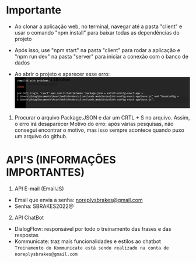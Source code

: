 # Importante

- Ao clonar a aplicação web, no terminal, navegar até a pasta "client" e usar o comando "npm install" para baixar todas as dependências do projeto

- Após isso, use "npm start" na pasta "client" para rodar a aplicação e "npm run dev" na pasta "server" para iniciar a conexão com o banco de dados

- Ao abrir o projeto e aparecer esse erro:
  <img src='Error.png' />

1. Procurar o arquivo Package.JSON e dar um CRTL + S no arquivo. Assim, o erro irá desaparecer
   Motivo do erro: após várias pesquisas, não consegui encontrar o motivo, mas isso sempre acontece quando puxo um arquivo do github.

# API'S (INFORMAÇÕES IMPORTANTES)

1. API E-mail (EmailJS)
- Email que envia a senha: noreplysbrakes@gmail.com 
- Senha: SBRAKES2022@

2. API ChatBot
- DialogFlow: responsável por todo o treinamento das frases e das respostas
- Kommunicate: traz mais funcionalidades e estilos ao chatbot
  `Treinamento do Kommunicate está sendo realizado na conta de noreplysbrakes@gmail.com`